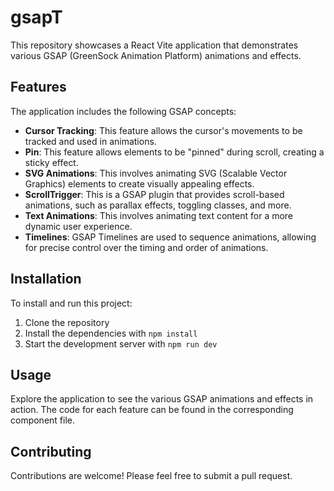 # gsapT

This repository showcases a React Vite application that demonstrates various GSAP (GreenSock Animation Platform) animations and effects.

## Features

The application includes the following GSAP concepts:

- **Cursor Tracking**: This feature allows the cursor's movements to be tracked and used in animations.
- **Pin**: This feature allows elements to be "pinned" during scroll, creating a sticky effect.
- **SVG Animations**: This involves animating SVG (Scalable Vector Graphics) elements to create visually appealing effects.
- **ScrollTrigger**: This is a GSAP plugin that provides scroll-based animations, such as parallax effects, toggling classes, and more.
- **Text Animations**: This involves animating text content for a more dynamic user experience.
- **Timelines**: GSAP Timelines are used to sequence animations, allowing for precise control over the timing and order of animations.

## Installation

To install and run this project:

1. Clone the repository
2. Install the dependencies with `npm install`
3. Start the development server with `npm run dev`

## Usage

Explore the application to see the various GSAP animations and effects in action. The code for each feature can be found in the corresponding component file.

## Contributing

Contributions are welcome! Please feel free to submit a pull request.



